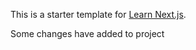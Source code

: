 This is a starter template for [Learn Next.js](https://nextjs.org/learn).

Some changes have added to project